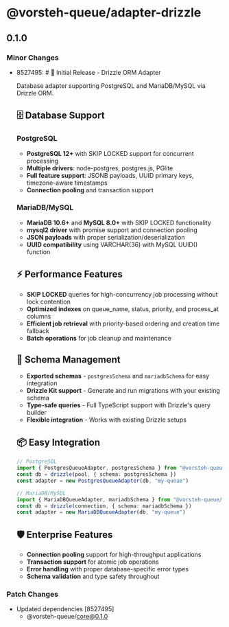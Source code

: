 # @vorsteh-queue/adapter-drizzle

## 0.1.0

### Minor Changes

- 8527495: # 🚀 Initial Release - Drizzle ORM Adapter

  Database adapter supporting PostgreSQL and MariaDB/MySQL via Drizzle ORM.

  ## 🗄️ Database Support

  ### PostgreSQL
  - **PostgreSQL 12+** with SKIP LOCKED support for concurrent processing
  - **Multiple drivers**: node-postgres, postgres.js, PGlite
  - **Full feature support**: JSONB payloads, UUID primary keys, timezone-aware timestamps
  - **Connection pooling** and transaction support

  ### MariaDB/MySQL
  - **MariaDB 10.6+** and **MySQL 8.0+** with SKIP LOCKED functionality
  - **mysql2 driver** with promise support and connection pooling
  - **JSON payloads** with proper serialization/deserialization
  - **UUID compatibility** using VARCHAR(36) with MySQL UUID() function

  ## ⚡ Performance Features
  - **SKIP LOCKED** queries for high-concurrency job processing without lock contention
  - **Optimized indexes** on queue_name, status, priority, and process_at columns
  - **Efficient job retrieval** with priority-based ordering and creation time fallback
  - **Batch operations** for job cleanup and maintenance

  ## 🔧 Schema Management
  - **Exported schemas** - `postgresSchema` and `mariadbSchema` for easy integration
  - **Drizzle Kit support** - Generate and run migrations with your existing schema
  - **Type-safe queries** - Full TypeScript support with Drizzle's query builder
  - **Flexible integration** - Works with existing Drizzle setups

  ## 📦 Easy Integration

  ```typescript
  // PostgreSQL
  import { PostgresQueueAdapter, postgresSchema } from "@vorsteh-queue/adapter-drizzle"
  const db = drizzle(pool, { schema: postgresSchema })
  const adapter = new PostgresQueueAdapter(db, "my-queue")

  // MariaDB/MySQL
  import { MariaDBQueueAdapter, mariadbSchema } from "@vorsteh-queue/adapter-drizzle"
  const db = drizzle(connection, { schema: mariadbSchema })
  const adapter = new MariaDBQueueAdapter(db, "my-queue")
  ```

  ## 🛡️ Enterprise Features
  - **Connection pooling** support for high-throughput applications
  - **Transaction support** for atomic job operations
  - **Error handling** with proper database-specific error types
  - **Schema validation** and type safety throughout

### Patch Changes

- Updated dependencies [8527495]
  - @vorsteh-queue/core@0.1.0
